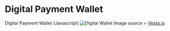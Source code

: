 # Digital Payment Wallet

Digital Payment Wallet (Javascript)
<img src="https://www.vesta.io/hubfs/digital-wallet-protection.png" alt="Digital Wallet"/>
Image source = <a href="https://www.vesta.io/hubfs/digital-wallet-protection.png" target="_blank"> Vesta.io </a>

<!-- Made with 💙 by Stephen Adeniji -->